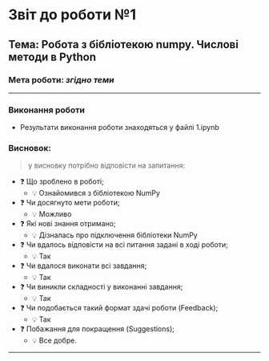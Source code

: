 # Звіт до роботи №1

## Тема: Робота з бібліотекою numpy. Числові методи в Python

### Мета роботи: _згідно теми_

---
### Виконання роботи

- Результати виконання роботи знаходяться у файлі 1.ipynb

### Висновок:

> у висновку потрібно відповісти на запитання:

- :question: Що зроблено в роботі;
  - 💡 Ознайомився з бібліотекою NumPy
- :question: Чи досягнуто мети роботи;
  - 💡 Можливо
- :question: Які нові знання отримано;
  - 💡 Дізналась про підключення бібліотеки NumPy
- :question: Чи вдалось відповісти на всі питання задані в ході роботи;
  - 💡 Так
- :question: Чи вдалося виконати всі завдання;
  - 💡 Так
- :question: Чи виникли складності у виконанні завдання;
  - 💡 Так
- :question: Чи подобається такий формат здачі роботи (Feedback);
  - 💡 Так
- :question: Побажання для покращення (Suggestions);
  - 💡 Все добре.

---
